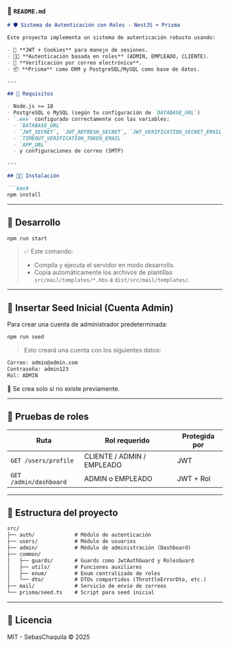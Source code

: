 ### 📄 `README.md`

```md
# 🛡️ Sistema de Autenticación con Roles - NestJS + Prisma

Este proyecto implementa un sistema de autenticación robusto usando:

- 🔐 **JWT + Cookies** para manejo de sesiones.
- 🧑‍💼 **Autenticación basada en roles** (ADMIN, EMPLEADO, CLIENTE).
- 📧 **Verificación por correo electrónico**.
- 📦 **Prisma** como ORM y PostgreSQL/MySQL como base de datos.

---

## 🚀 Requisitos

- Node.js >= 18
- PostgreSQL o MySQL (según tu configuración de `DATABASE_URL`)
- `.env` configurado correctamente con las variables:
  - `DATABASE_URL`
  - `JWT_SECRET`, `JWT_REFRESH_SECRET`, `JWT_VERIFICATION_SECRET_EMAIL`
  - `TIMEOUT_VERIFICATION_TOKEN_EMAIL`
  - `APP_URL`
  - y configuraciones de correo (SMTP)

---

## 🧑‍💻 Instalación

```bash
npm install
```

---

## 🧪 Desarrollo

```bash
npm run start
```

> ✅ Este comando:
>
> - Compila y ejecuta el servidor en modo desarrollo.
> - Copia automáticamente los archivos de plantillas `src/mail/templates/*.hbs` a `dist/src/mail/templates/`.

---

## 🌱 Insertar Seed Inicial (Cuenta Admin)

Para crear una cuenta de administrador predeterminada:

```bash
npm run seed
```

> Esto creará una cuenta con los siguientes datos:

```txt
Correo: admin@admin.com
Contraseña: admin123
Rol: ADMIN
```

📌 Se crea solo si no existe previamente.

---

## 🧪 Pruebas de roles

| Ruta | Rol requerido | Protegida por |
|------|---------------|---------------|
| `GET /users/profile` | CLIENTE / ADMIN / EMPLEADO | JWT |
| `GET /admin/dashboard` | ADMIN o EMPLEADO | JWT + Rol |

---

## 📁 Estructura del proyecto

```txt
src/
├── auth/             # Módulo de autenticación
├── users/            # Módulo de usuarios
├── admin/            # Módulo de administración (Dashboard)
├── common/
│   ├── guards/       # Guards como JwtAuthGuard y RolesGuard
│   ├── utils/        # Funciones auxiliares
│   ├── enum/         # Enum centralizado de roles
│   └── dto/          # DTOs compartidos (ThrottleErrorDto, etc.)
├── mail/             # Servicio de envío de correos
└── prisma/seed.ts    # Script para seed inicial
```

---

## 🧾 Licencia

MIT - SebasChaquila © 2025
```